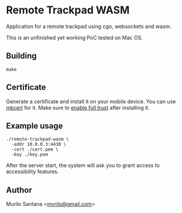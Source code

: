 # Remote Trackpad WASM

Application for a remote trackpad using cgo, websockets and wasm.

This is an unfinished yet working PoC tested on Mac OS.


## Building

`make`


## Certificate

Generate a certificate and install it on your mobile device. You can use [mkcert](https://github.com/FiloSottile/mkcert) for it. Make sure to [enable full trust](https://support.apple.com/en-nz/HT204477) after installing it.


## Example usage

```
./remote-trackpad-wasm \
  -addr 10.0.0.3:4430 \
  -cert ./cert.pem \
  -key ./key.pem
```

After the server start, the system will ask you to grant access to accessibility features.


## Author

Murilo Santana <<mvrilo@gmail.com>>

